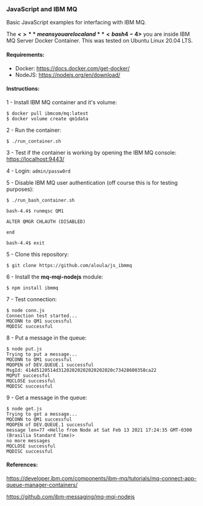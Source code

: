 ### JavaScript and IBM MQ

Basic JavaScript examples for interfacing with IBM MQ. 

The **<$>** means you are local and **<bash4-4$>** you are inside IBM MQ Server Docker Container. This was tested on Ubuntu Linux 20.04 LTS.


#### Requirements:

- Docker: <https://docs.docker.com/get-docker/>
- NodeJS: <https://nodejs.org/en/download/>


#### Instructions:

1 - Install IBM MQ container and it's volume: 
```
$ docker pull ibmcom/mq:latest
$ docker volume create qm1data
```

2 - Run the container:
```
$ ./run_container.sh
```

3 - Test if the container is working by opening the IBM MQ console: <https://localhost:9443/>

4 - Login: `admin/passw0rd`

5 - Disable IBM MQ user authentication (off course this is for testing purposes):
```
$ ./run_bash_container.sh

bash-4.4$ runmqsc QM1

ALTER QMGR CHLAUTH (DISABLED)

end

bash-4.4$ exit

```

5 - Clone this repository:

```
$ git clone https://github.com/aloula/js_ibmmq
```

6 - Install the **mq-mqi-nodejs** module:
```
$ npm install ibmmq
``` 

7 - Test connection:
```
$ node conn.js
Connection test started...
MQCONN to QM1 successful 
MQDISC successful
```

8 - Put a message in the queue:
```
$ node put.js
Trying to put a message...
MQCONN to QM1 successful 
MQOPEN of DEV.QUEUE.1 successful
MsgId: 414d5120514d31202020202020202020c73428600358ca22
MQPUT successful
MQCLOSE successful
MQDISC successful
```

9 - Get a message in the queue:
```
$ node get.js
Trying to get a message...
MQCONN to QM1 successful 
MQOPEN of DEV.QUEUE.1 successful
message len=77 <Hello from Node at Sat Feb 13 2021 17:24:35 GMT-0300 (Brasilia Standard Time)>
no more messages
MQCLOSE successful
MQDISC successful
```

#### References:

<https://developer.ibm.com/components/ibm-mq/tutorials/mq-connect-app-queue-manager-containers/>

<https://github.com/ibm-messaging/mq-mqi-nodejs>

